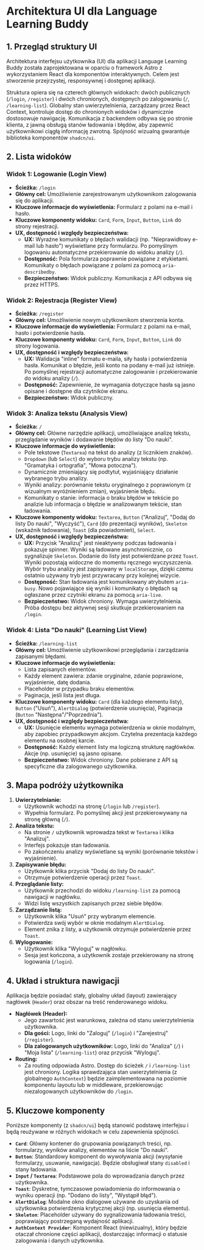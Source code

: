 # Architektura UI dla Language Learning Buddy

## 1. Przegląd struktury UI

Architektura interfejsu użytkownika (UI) dla aplikacji Language Learning Buddy została zaprojektowana w oparciu o framework Astro z wykorzystaniem React dla komponentów interaktywnych. Celem jest stworzenie przejrzystej, responsywnej i dostępnej aplikacji.

Struktura opiera się na czterech głównych widokach: dwóch publicznych (`/login`, `/register`) i dwóch chronionych, dostępnych po zalogowaniu (`/`, `/learning-list`). Globalny stan uwierzytelnienia, zarządzany przez React Context, kontroluje dostęp do chronionych widoków i dynamicznie dostosowuje nawigację. Komunikacja z backendem odbywa się po stronie klienta, z jawną obsługą stanów ładowania i błędów, aby zapewnić użytkownikowi ciągłą informację zwrotną. Spójność wizualną gwarantuje biblioteka komponentów `shadcn/ui`.

## 2. Lista widoków

### Widok 1: Logowanie (Login View)

- **Ścieżka:** `/login`
- **Główny cel:** Umożliwienie zarejestrowanym użytkownikom zalogowania się do aplikacji.
- **Kluczowe informacje do wyświetlenia:** Formularz z polami na e-mail i hasło.
- **Kluczowe komponenty widoku:** `Card`, `Form`, `Input`, `Button`, `Link` do strony rejestracji.
- **UX, dostępność i względy bezpieczeństwa:**
  - **UX:** Wyraźne komunikaty o błędach walidacji (np. "Nieprawidłowy e-mail lub hasło") wyświetlane przy formularzu. Po pomyślnym logowaniu automatyczne przekierowanie do widoku analizy (`/`).
  - **Dostępność:** Pola formularza poprawnie powiązane z etykietami. Komunikaty o błędach powiązane z polami za pomocą `aria-describedby`.
  - **Bezpieczeństwo:** Widok publiczny. Komunikacja z API odbywa się przez HTTPS.

### Widok 2: Rejestracja (Register View)

- **Ścieżka:** `/register`
- **Główny cel:** Umożliwienie nowym użytkownikom stworzenia konta.
- **Kluczowe informacje do wyświetlenia:** Formularz z polami na e-mail, hasło i potwierdzenie hasła.
- **Kluczowe komponenty widoku:** `Card`, `Form`, `Input`, `Button`, `Link` do strony logowania.
- **UX, dostępność i względy bezpieczeństwa:**
  - **UX:** Walidacja "inline" formatu e-maila, siły hasła i potwierdzenia hasła. Komunikat o błędzie, jeśli konto na podany e-mail już istnieje. Po pomyślnej rejestracji automatyczne zalogowanie i przekierowanie do widoku analizy (`/`).
  - **Dostępność:** Zapewnienie, że wymagania dotyczące hasła są jasno opisane i dostępne dla czytników ekranu.
  - **Bezpieczeństwo:** Widok publiczny.

### Widok 3: Analiza tekstu (Analysis View)

- **Ścieżka:** `/`
- **Główny cel:** Główne narzędzie aplikacji, umożliwiające analizę tekstu, przeglądanie wyników i dodawanie błędów do listy "Do nauki".
- **Kluczowe informacje do wyświetlenia:**
  - Pole tekstowe (`Textarea`) na tekst do analizy (z licznikiem znaków).
  - `Dropdown` (lub `Select`) do wyboru trybu analizy tekstu (np. "Gramatyka i ortografia", "Mowa potoczna").
  - Dynamicznie zmieniający się podtytuł, wyjaśniający działanie wybranego trybu analizy.
  - Wyniki analizy: porównanie tekstu oryginalnego z poprawionym (z wizualnym wyróżnieniem zmian), wyjaśnienie błędu.
  - Komunikaty o stanie: informacja o braku błędów w tekście po analizie lub informacja o błędzie w analizowanym tekście, stan ładowania.
- **Kluczowe komponenty widoku:** `Textarea`, `Button` ("Analizuj", "Dodaj do listy Do nauki", "Wyczyść"), `Card` (do prezentacji wyników), `Skeleton` (wskaźnik ładowania), `Toast` (dla powiadomień), `Select`.
- **UX, dostępność i względy bezpieczeństwa:**
  - **UX:** Przycisk "Analizuj" jest nieaktywny podczas ładowania i pokazuje spinner. Wyniki są ładowane asynchronicznie, co sygnalizuje `Skeleton`. Dodanie do listy jest potwierdzane przez `Toast`. Wyniki pozostają widoczne do momentu ręcznego wyczyszczenia. Wybór trybu analizy jest zapisywany w `localStorage`, dzięki czemu ostatnio używany tryb jest przywracany przy kolejnej wizycie.
  - **Dostępność:** Stan ładowania jest komunikowany atrybutem `aria-busy`. Nowo pojawiające się wyniki i komunikaty o błędach są ogłaszane przez czytniki ekranu za pomocą `aria-live`.
  - **Bezpieczeństwo:** Widok chroniony. Wymaga uwierzytelnienia. Próba dostępu bez aktywnej sesji skutkuje przekierowaniem na `/login`.

### Widok 4: Lista "Do nauki" (Learning List View)

- **Ścieżka:** `/learning-list`
- **Główny cel:** Umożliwienie użytkownikowi przeglądania i zarządzania zapisanymi błędami.
- **Kluczowe informacje do wyświetlenia:**
  - Lista zapisanych elementów.
  - Każdy element zawiera: zdanie oryginalne, zdanie poprawione, wyjaśnienie, datę dodania.
  - Placeholder w przypadku braku elementów.
  - Paginacja, jeśli lista jest długa.
- **Kluczowe komponenty widoku:** `Card` (dla każdego elementu listy), `Button` ("Usuń"), `AlertDialog` (potwierdzenie usunięcia), Paginacja (`Button` "Następna"/"Poprzednia").
- **UX, dostępność i względy bezpieczeństwa:**
  - **UX:** Usunięcie elementu wymaga potwierdzenia w oknie modalnym, aby zapobiec przypadkowym akcjom. Czytelna prezentacja każdego elementu na osobnej karcie.
  - **Dostępność:** Każdy element listy ma logiczną strukturę nagłówków. Akcje (np. usunięcie) są jasno opisane.
  - **Bezpieczeństwo:** Widok chroniony. Dane pobierane z API są specyficzne dla zalogowanego użytkownika.

## 3. Mapa podróży użytkownika

1.  **Uwierzytelnianie:**
    - Użytkownik wchodzi na stronę (`/login` lub `/register`).
    - Wypełnia formularz. Po pomyślnej akcji jest przekierowywany na stronę główną (`/`).
2.  **Analiza tekstu:**
    - Na stronie `/` użytkownik wprowadza tekst w `Textarea` i klika "Analizuj".
    - Interfejs pokazuje stan ładowania.
    - Po zakończeniu analizy wyświetlane są wyniki (porównanie tekstów i wyjaśnienie).
3.  **Zapisywanie błędu:**
    - Użytkownik klika przycisk "Dodaj do listy Do nauki".
    - Otrzymuje potwierdzenie operacji przez `Toast`.
4.  **Przeglądanie listy:**
    - Użytkownik przechodzi do widoku `/learning-list` za pomocą nawigacji w nagłówku.
    - Widzi listę wszystkich zapisanych przez siebie błędów.
5.  **Zarządzanie listą:**
    - Użytkownik klika "Usuń" przy wybranym elemencie.
    - Potwierdza swój wybór w oknie modalnym `AlertDialog`.
    - Element znika z listy, a użytkownik otrzymuje potwierdzenie przez `Toast`.
6.  **Wylogowanie:**
    - Użytkownik klika "Wyloguj" w nagłówku.
    - Sesja jest kończona, a użytkownik zostaje przekierowany na stronę logowania (`/login`).

## 4. Układ i struktura nawigacji

Aplikacja będzie posiadać stały, globalny układ (layout) zawierający nagłówek (`Header`) oraz obszar na treść renderowanego widoku.

- **Nagłówek (Header):**
  - Jego zawartość jest warunkowa, zależna od stanu uwierzytelnienia użytkownika.
  - **Dla gości:** Logo, linki do "Zaloguj" (`/login`) i "Zarejestruj" (`/register`).
  - **Dla zalogowanych użytkowników:** Logo, linki do "Analiza" (`/`) i "Moja lista" (`/learning-list`) oraz przycisk "Wyloguj".
- **Routing:**
  - Za routing odpowiada Astro. Dostęp do ścieżek `/` i `/learning-list` jest chroniony. Logika sprawdzająca stan uwierzytelnienia (z globalnego `AuthContext`) będzie zaimplementowana na poziomie komponentu layoutu lub w middleware, przekierowując niezalogowanych użytkowników do `/login`.

## 5. Kluczowe komponenty

Poniższe komponenty (z `shadcn/ui`) będą stanowić podstawę interfejsu i będą reużywane w różnych widokach w celu zapewnienia spójności.

- **`Card`**: Główny kontener do grupowania powiązanych treści, np. formularzy, wyników analizy, elementów na liście "Do nauki".
- **`Button`**: Standardowy komponent do wywoływania akcji (wysyłanie formularzy, usuwanie, nawigacja). Będzie obsługiwał stany `disabled` i stany ładowania.
- **`Input` / `Textarea`**: Podstawowe pola do wprowadzania danych przez użytkownika.
- **`Toast`**: Dyskretne, tymczasowe powiadomienia do informowania o wyniku operacji (np. "Dodano do listy", "Wystąpił błąd").
- **`AlertDialog`**: Modalne okno dialogowe używane do uzyskania od użytkownika potwierdzenia krytycznej akcji (np. usunięcia elementu).
- **`Skeleton`**: Placeholder używany do sygnalizowania ładowania treści, poprawiający postrzeganą wydajność aplikacji.
- **`AuthContext Provider`**: Komponent React (niewizualny), który będzie otaczał chronione części aplikacji, dostarczając informacji o statusie zalogowania i danych użytkownika.
